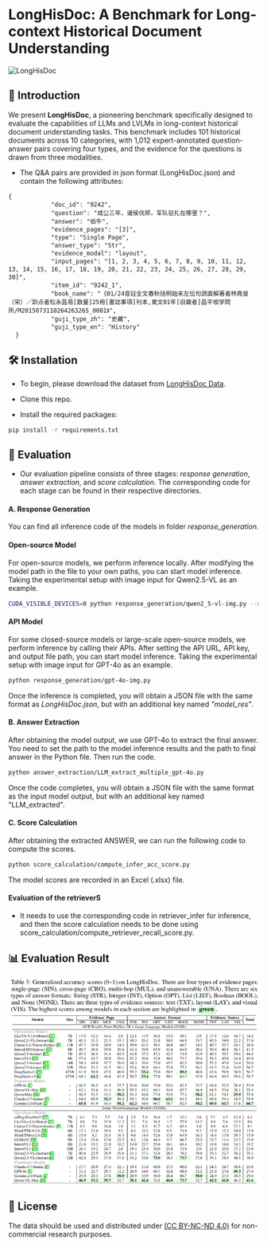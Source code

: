 # LongHisDoc: A Benchmark for Long-context Historical Document Understanding

![LongHisDoc](LongHisDoc_Overview.png)

## 📖 Introduction
We present **LongHisDoc**, a pioneering benchmark specifically designed to evaluate the capabilities of LLMs and LVLMs in long-context historical document understanding tasks. This benchmark includes 101 historical documents across 10 categories, with 1,012 expert-annotated question-answer pairs covering four types, and the evidence for the questions is drawn from three modalities. 

* The Q&A pairs are provided in json format (LongHisDoc.json) and contain the following attributes:
```
{
            "doc_id": "9242",
            "question": "成公三年，诸侯伐郑，军队驻扎在哪里？",
            "answer": "伯牛",
            "evidence_pages": "[3]",
            "type": "Single Page",
            "answer_type": "Str",
            "evidence_modal": "layout",
            "input_pages": "[1, 2, 3, 4, 5, 6, 7, 8, 9, 10, 11, 12, 13, 14, 15, 16, 17, 18, 19, 20, 21, 22, 23, 24, 25, 26, 27, 28, 29, 30]",
            "item_id": "9242_1",
            "book_name": "《01/24音註全文春秋括例始末左伝句読直解著者林堯叟（宋）／訓点者松永昌易[数量]25冊[書誌事項]刊本,寛文01年[旧蔵者]昌平坂学問所/M2015073110264263265_0001》",
            "guji_type_zh": "史藏",
            "guji_type_en": "History"
  }
```
## 🛠️ Installation

* To begin, please download the dataset from [LongHisDoc Data](https://huggingface.co/datasets/qweq12433454/LongHisDoc).

* Clone this repo.

* Install the required packages:
```bash
pip install -r requirements.txt
```
## 🔎 Evaluation

* Our evaluation pipeline consists of three stages: *response generation*, *answer extraction*, and *score calculation*. The corresponding code for each stage can be found in their respective directories.

#### A. Response Generation
You can find all inference code of the models in folder *response_generation*.
#### Open-source Model
For open-source models, we perform inference locally. After modifying the model path in the file to your own paths, you can start model inference. Taking the experimental setup with image input for Qwen2.5-VL as an example.

```bash
CUDA_VISIBLE_DEVICES=0 python response_generation/qwen2_5-vl-img.py --model_path './path/to/your/model'
```

#### API Model
For some closed-source models or large-scale open-source models, we perform inference by calling their APIs. After setting the API URL, API key, and output file path, you can start model inference. Taking the experimental setup with image input for GPT-4o as an example.

```bash
python response_generation/gpt-4o-img.py
```

Once the inference is completed, you will obtain a JSON file with the same format as *LongHisDoc.json*, but with an additional key named *"model_res"*.

#### B. Answer Extraction
After obtaining the model output, we use GPT-4o to extract the final answer. You need to set the path to the model inference results and the path to final answer in the Python file. Then run the code.

```bash
python answer_extraction/LLM_extract_multiple_gpt-4o.py
```

Once the code completes, you will obtain a JSON file with the same format as the input model output, but with an additional key named "LLM_extracted".

#### C. Score Calculation
After obtaining the extracted ANSWER, we can run the following code to compute the scores.


```bash
python score_calculation/compute_infer_acc_score.py
```

The model scores are recorded in an Excel (.xlsx) file.

#### Evaluation of the retrieverS
* It needs to use the corresponding code in retriever_infer for inference, and then the score calculation needs to be done using score_calculation/compute_retriever_recall_score.py.

## 📊 Evaluation Result
![Evaluation Result](Evaluation_Res.png)

## 📜 License
The data should be used and distributed under [ (CC BY-NC-ND 4.0)](https://creativecommons.org/licenses/by-nc-nd/4.0/deed.zh-hans) for non-commercial research purposes.
